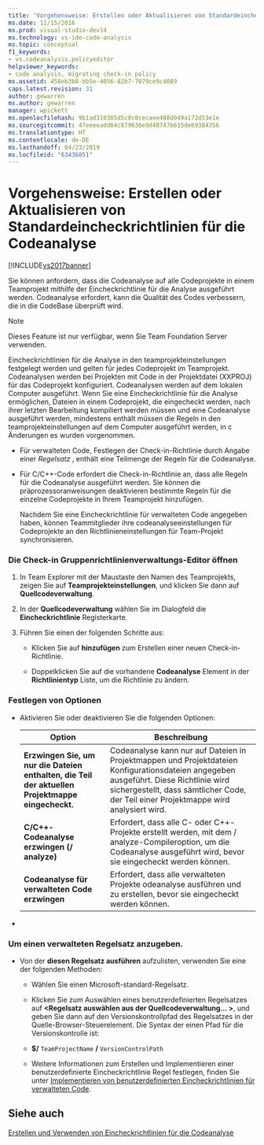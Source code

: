 ```yaml
---
title: 'Vorgehensweise: Erstellen oder Aktualisieren von Standardeincheckrichtlinien Codeanalyse-Eincheckrichtlinien | Microsoft-Dokumentation'
ms.date: 11/15/2016
ms.prod: visual-studio-dev14
ms.technology: vs-ide-code-analysis
ms.topic: conceptual
f1_keywords:
- vs.codeanalysis.policyeditor
helpviewer_keywords:
- code analysis, migrating check-in policy
ms.assetid: 458eb3b8-bb5e-4056-82b7-7079ce9c4089
caps.latest.revision: 31
author: gewarren
ms.author: gewarren
manager: wpickett
ms.openlocfilehash: 9b1ad310385d5c8c8cecaee408d049a172d53e1e
ms.sourcegitcommit: 47eeeeadd84c879636e9d48747b615de69384356
ms.translationtype: HT
ms.contentlocale: de-DE
ms.lasthandoff: 04/23/2019
ms.locfileid: "63436851"
---
```

# <a name="how-to-create-or-update-standard-code-analysis-check-in-policies"></a>Vorgehensweise: Erstellen oder Aktualisieren von Standardeincheckrichtlinien für die Codeanalyse
[!INCLUDE[vs2017banner](../includes/vs2017banner.md)]

Sie können anfordern, dass die Codeanalyse auf alle Codeprojekte in einem Teamprojekt mithilfe der Eincheckrichtlinie für die Analyse ausgeführt werden. Codeanalyse erfordert, kann die Qualität des Codes verbessern, die in die CodeBase überprüft wird.  
  
> [!NOTE]
> Dieses Feature ist nur verfügbar, wenn Sie Team Foundation Server verwenden.  
  
 Eincheckrichtlinien für die Analyse in den teamprojekteinstellungen festgelegt werden und gelten für jedes Codeprojekt im Teamprojekt. Codeanalysen werden bei Projekten mit Code in der Projektdatei (XXPROJ) für das Codeprojekt konfiguriert. Codeanalysen werden auf dem lokalen Computer ausgeführt. Wenn Sie eine Eincheckrichtlinie für die Analyse ermöglichen, Dateien in einem Codeprojekt, die eingecheckt werden, nach ihrer letzten Bearbeitung kompiliert werden müssen und eine Codeanalyse ausgeführt werden, mindestens enthält müssen die Regeln in den teamprojekteinstellungen auf dem Computer ausgeführt werden, in c Änderungen es wurden vorgenommen.  
  
- Für verwalteten Code, Festlegen der Check-in-Richtlinie durch Angabe einer *Regelsatz* , enthält eine Teilmenge der Regeln für die Codeanalyse.  
  
- Für C/C++-Code erfordert die Check-in-Richtlinie an, dass alle Regeln für die Codeanalyse ausgeführt werden. Sie können die präprozessoranweisungen deaktivieren bestimmte Regeln für die einzelne Codeprojekte in Ihrem Teamprojekt hinzufügen.  
  
  Nachdem Sie eine Eincheckrichtlinie für verwalteten Code angegeben haben, können Teammitglieder ihre codeanalyseeinstellungen für Codeprojekte an den Richtlinieneinstellungen für Team-Projekt synchronisieren.  
  
### <a name="to-open-the-check-in-policy-editor"></a>Die Check-in Gruppenrichtlinienverwaltungs-Editor öffnen  
  
1. In Team Explorer mit der Maustaste den Namen des Teamprojekts, zeigen Sie auf **Teamprojekteinstellungen**, und klicken Sie dann auf **Quellcodeverwaltung**.  
  
2. In der **Quellcodeverwaltung** wählen Sie im Dialogfeld die **Eincheckrichtlinie** Registerkarte.  
  
3. Führen Sie einen der folgenden Schritte aus:  
  
    - Klicken Sie auf **hinzufügen** zum Erstellen einer neuen Check-in-Richtlinie.  
  
    - Doppelklicken Sie auf die vorhandene **Codeanalyse** Element in der **Richtlinientyp** Liste, um die Richtlinie zu ändern.  
  
### <a name="to-set-policy-options"></a>Festlegen von Optionen  
  
- Aktivieren Sie oder deaktivieren Sie die folgenden Optionen:  
  
    |Option|Beschreibung|  
    |------------|-----------------|  
    |**Erzwingen Sie, um nur die Dateien enthalten, die Teil der aktuellen Projektmappe eingecheckt.**|Codeanalyse kann nur auf Dateien in Projektmappen und Projektdateien Konfigurationsdateien angegeben ausgeführt. Diese Richtlinie wird sichergestellt, dass sämtlicher Code, der Teil einer Projektmappe wird analysiert wird.|  
    |**C/C++-Codeanalyse erzwingen (/ analyze)**|Erfordert, dass alle C- oder C++-Projekte erstellt werden, mit dem / analyze-Compileroption, um die Codeanalyse ausgeführt wird, bevor sie eingecheckt werden können.|  
    |**Codeanalyse für verwalteten Code erzwingen**|Erfordert, dass alle verwalteten Projekte odeanalyse ausführen und zu erstellen, bevor sie eingecheckt werden können.|  
  
- 
  
### <a name="to-specify-a-managed-rule-set"></a>Um einen verwalteten Regelsatz anzugeben.  
  
- Von der **diesen Regelsatz ausführen** aufzulisten, verwenden Sie eine der folgenden Methoden:  
  
    - Wählen Sie einen Microsoft-standard-Regelsatz.  
  
    - Klicken Sie zum Auswählen eines benutzerdefinierten Regelsatzes auf  **\<Regelsatz auswählen aus der Quellcodeverwaltung... >**, und geben Sie dann auf den Versionskontrollpfad des Regelsatzes in der Quelle-Browser-Steuerelement. Die Syntax der einen Pfad für die Versionskontrolle ist:  
  
    - **$/** `TeamProjectName` **/** `VersionControlPath`  
  
    - Weitere Informationen zum Erstellen und Implementieren einer benutzerdefinierte Eincheckrichtlinie Regel festlegen, finden Sie unter [Implementieren von benutzerdefinierten Eincheckrichtlinien für verwalteten Code](../code-quality/implementing-custom-code-analysis-check-in-policies-for-managed-code.md).  
  
## <a name="see-also"></a>Siehe auch  
 [Erstellen und Verwenden von Eincheckrichtlinien für die Codeanalyse](../code-quality/creating-and-using-code-analysis-check-in-policies.md)
